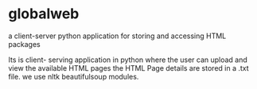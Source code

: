 # globalweb
a client-server python application for storing and accessing HTML packages

Its is client- serving application in python where the user can upload and view the available HTML pages 
the HTML Page details are stored in a .txt file.
we use nltk beautifulsoup modules.
